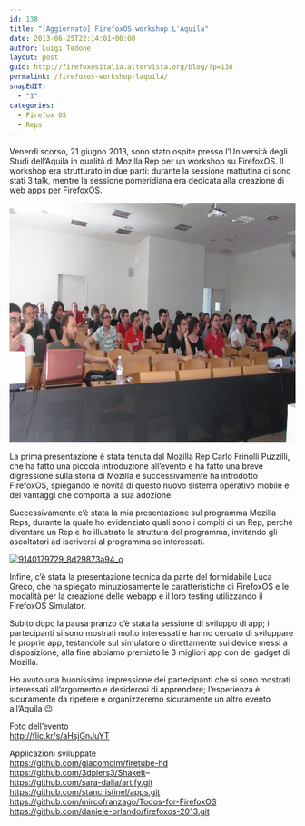 ```yaml
---
id: 138
title: "[Aggiornato] FirefoxOS workshop L'Aquila"
date: 2013-06-25T22:14:01+00:00
author: Luigi Tedone
layout: post
guid: http://firefoxositalia.altervista.org/blog/?p=138
permalink: /firefoxos-workshop-laquila/
snapEdIT:
  - "1"
categories:
  - Firefox OS
  - Reps
---
```

Venerdì scorso, 21 giugno 2013, sono stato ospite presso l&#8217;Università degli Studi dell&#8217;Aquila in qualità di Mozilla Rep per un workshop su FirefoxOS. Il workshop era strutturato in due parti: durante la sessione mattutina ci sono stati 3 talk, mentre la sessione pomeridiana era dedicata alla creazione di web apps per FirefoxOS.

[<img loading="lazy" class="aligncenter size-full wp-image-144" alt="9140180679_7a34ce5fcb_o" src="/wp-content/uploads/2013/06/9140180679_7a34ce5fcb_o.jpg?resize=750%2C421" width="750" height="421" data-recalc-dims="1" />](/wp-content/uploads/2013/06/9140180679_7a34ce5fcb_o.jpg)

La prima presentazione è stata tenuta dal Mozilla Rep Carlo Frinolli Puzzilli, che ha fatto una piccola introduzione all&#8217;evento e ha fatto una breve digressione sulla storia di Mozilla e successivamente ha introdotto FirefoxOS, spiegando le novità di questo nuovo sistema operativo mobile e dei vantaggi che comporta la sua adozione.

Successivamente c&#8217;è stata la mia presentazione sul programma Mozilla Reps, durante la quale ho evidenziato quali sono i compiti di un Rep, perchè diventare un Rep e ho illustrato la struttura del programma, invitando gli ascoltatori ad iscriversi al programma se interessati.

[<img loading="lazy" class="aligncenter size-full wp-image-146" alt="9140179729_8d29873a94_o" src="/wp-content/uploads/2013/06/9140179729_8d29873a94_o1.jpg?resize=750%2C421" width="750" height="421" srcset="/wp-content/uploads/2013/06/9140179729_8d29873a94_o1.jpg?w=3744 3744w, /wp-content/uploads/2013/06/9140179729_8d29873a94_o1.jpg?resize=300%2C168 300w, /wp-content/uploads/2013/06/9140179729_8d29873a94_o1.jpg?resize=1024%2C575 1024w, /wp-content/uploads/2013/06/9140179729_8d29873a94_o1.jpg?w=1500 1500w, /wp-content/uploads/2013/06/9140179729_8d29873a94_o1.jpg?w=2250 2250w" sizes="(max-width: 750px) 100vw, 750px" data-recalc-dims="1" />](/wp-content/uploads/2013/06/9140179729_8d29873a94_o1.jpg)

Infine, c&#8217;è stata la presentazione tecnica da parte del formidabile Luca Greco, che ha spiegato minuziosamente le caratteristiche di FirefoxOS e le modalità per la creazione delle webapp e il loro testing utilizzando il FirefoxOS Simulator.

Subito dopo la pausa pranzo c&#8217;è stata la sessione di sviluppo di app; i partecipanti si sono mostrati molto interessati e hanno cercato di sviluppare le proprie app, testandole sul simulatore o direttamente sui device messi a disposizione; alla fine abbiamo premiato le 3 migliori app con dei gadget di Mozilla.

Ho avuto una buonissima impressione dei partecipanti che si sono mostrati interessati all&#8217;argomento e desiderosi di apprendere; l&#8217;esperienza è sicuramente da ripetere e organizzeremo sicuramente un altro evento all&#8217;Aquila 😉

Foto dell&#8217;evento  
<http://flic.kr/s/aHsjGnJuYT>

Applicazioni sviluppate  
<a href="https://github.com/giacomolm/firetube-hd" target="_blank" rel="nofollow">https://github.com/giacomolm/firetube-hd<br /> </a><a href="https://github.com/3dpiers3/ShakeIt" target="_blank" rel="nofollow">https://github.com/3dpiers3/ShakeIt</a>&#8211;  
<a href="https://github.com/sara-dalia/artify.git" target="_blank" rel="nofollow">https://github.com/sara-dalia/artify.git<br /> </a><a href="https://github.com/stancristinel/apps.git" target="_blank" rel="nofollow">https://github.com/stancristinel/apps.git<br /> </a><a href="https://github.com/mircofranzago/Todos-for-FirefoxOS" target="_blank" rel="nofollow">https://github.com/mircofranzago/Todos-for-FirefoxOS</a>  
<https://github.com/daniele-orlando/firefoxos-2013.git>